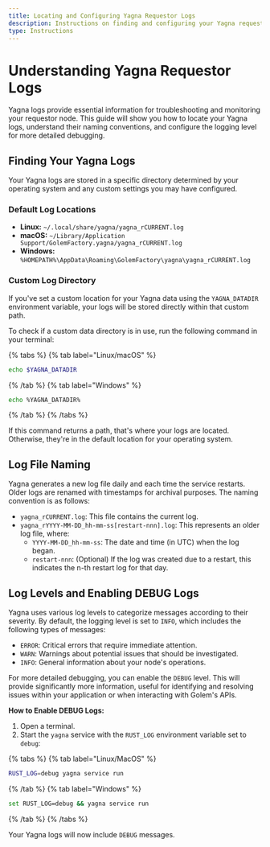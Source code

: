 ```yaml
---
title: Locating and Configuring Yagna Requestor Logs
description: Instructions on finding and configuring your Yagna requestor logs for debugging and monitoring.
type: Instructions
---
```


# Understanding Yagna Requestor Logs

Yagna logs provide essential information for troubleshooting and monitoring your requestor node. This guide will show you how to locate your Yagna logs, understand their naming conventions, and configure the logging level for more detailed debugging.

## Finding Your Yagna Logs

Your Yagna logs are stored in a specific directory determined by your operating system and any custom settings you may have configured.

### Default Log Locations

- **Linux:** `~/.local/share/yagna/yagna_rCURRENT.log`
- **macOS:** `~/Library/Application Support/GolemFactory.yagna/yagna_rCURRENT.log`
- **Windows:**  `%HOMEPATH%\AppData\Roaming\GolemFactory\yagna\yagna_rCURRENT.log`

### Custom Log Directory

If you've set a custom location for your Yagna data using the `YAGNA_DATADIR` environment variable, your logs will be stored directly within that custom path.

To check if a custom data directory is in use, run the following command in your terminal:

{% tabs %}
{% tab label="Linux/macOS" %}

```bash
echo $YAGNA_DATADIR
```

{% /tab %}
{% tab label="Windows" %}

```bash
echo %YAGNA_DATADIR%
```

{% /tab %}
{% /tabs %}

If this command returns a path, that's where your logs are located. Otherwise, they're in the default location for your operating system.

## Log File Naming

Yagna generates a new log file daily and each time the service restarts. Older logs are renamed with timestamps for archival purposes. The naming convention is as follows:

- `yagna_rCURRENT.log`: This file contains the current log.
- `yagna_rYYYY-MM-DD_hh-mm-ss[restart-nnn].log`: This represents an older log file, where:
  - `YYYY-MM-DD_hh-mm-ss`: The date and time (in UTC) when the log began.
  - `restart-nnn`: (Optional) If the log was created due to a restart, this indicates the n-th restart log for that day.

## Log Levels and Enabling DEBUG Logs

Yagna uses various log levels to categorize messages according to their severity. By default, the logging level is set to `INFO`, which includes the following types of messages:

- `ERROR`: Critical errors that require immediate attention.
- `WARN`: Warnings about potential issues that should be investigated.
- `INFO`:  General information about your node's operations.

For more detailed debugging, you can enable the `DEBUG` level. This will provide significantly more information, useful for identifying and resolving issues within your application or when interacting with Golem's APIs.

**How to Enable DEBUG Logs:**

1. Open a terminal.
2. Start the `yagna` service with the `RUST_LOG` environment variable set to `debug`:

{% tabs %}
{% tab label="Linux/MacOS" %}

```bash
RUST_LOG=debug yagna service run
```

{% /tab %}
{% tab label="Windows" %}

```bash
set RUST_LOG=debug && yagna service run
```

{% /tab %}
{% /tabs %}

Your Yagna logs will now include `DEBUG` messages.
